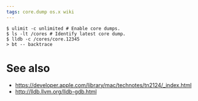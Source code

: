 ```yaml
---
tags: core.dump os.x wiki
---
```


```
$ ulimit -c unlimited # Enable core dumps.
$ ls -lt /cores # Identify latest core dump.
$ lldb -c /cores/core.12345
> bt -- backtrace
```

# See also

* https://developer.apple.com/library/mac/technotes/tn2124/_index.html
* http://lldb.llvm.org/lldb-gdb.html
